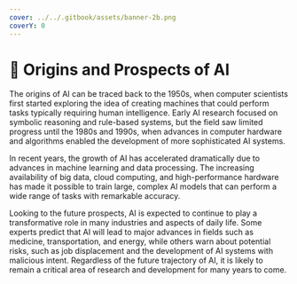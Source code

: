 ```yaml
---
cover: ../../.gitbook/assets/banner-2b.png
coverY: 0
---
```


# 🔮 Origins and Prospects of AI

The origins of AI can be traced back to the 1950s, when computer scientists first started exploring the idea of creating machines that could perform tasks typically requiring human intelligence. Early AI research focused on symbolic reasoning and rule-based systems, but the field saw limited progress until the 1980s and 1990s, when advances in computer hardware and algorithms enabled the development of more sophisticated AI systems.

In recent years, the growth of AI has accelerated dramatically due to advances in machine learning and data processing. The increasing availability of big data, cloud computing, and high-performance hardware has made it possible to train large, complex AI models that can perform a wide range of tasks with remarkable accuracy.

Looking to the future prospects, AI is expected to continue to play a transformative role in many industries and aspects of daily life. Some experts predict that AI will lead to major advances in fields such as medicine, transportation, and energy, while others warn about potential risks, such as job displacement and the development of AI systems with malicious intent. Regardless of the future trajectory of AI, it is likely to remain a critical area of research and development for many years to come.
